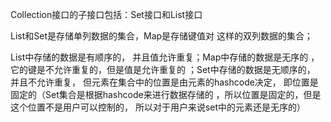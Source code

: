 Collection接口的子接口包括：Set接口和List接口

List和Set是存储单列数据的集合，Map是存储键值对
这样的双列数据的集合；

List中存储的数据是有顺序的， 并且值允许重复；Map中存储的数据是无序的
，它的键是不允许重复的，但是值是允许重复的 ；Set中存储的数据是无顺序的，
并且不允许重复， 但元素在集合中的位置是由元素的hashcode决定，
即位置是固定的（Set集合是根据hashcode来进行数据存储的
，所以位置是固定的，但是这个位置不是用户可以控制的，
所以对于用户来说set中的元素还是无序的）


